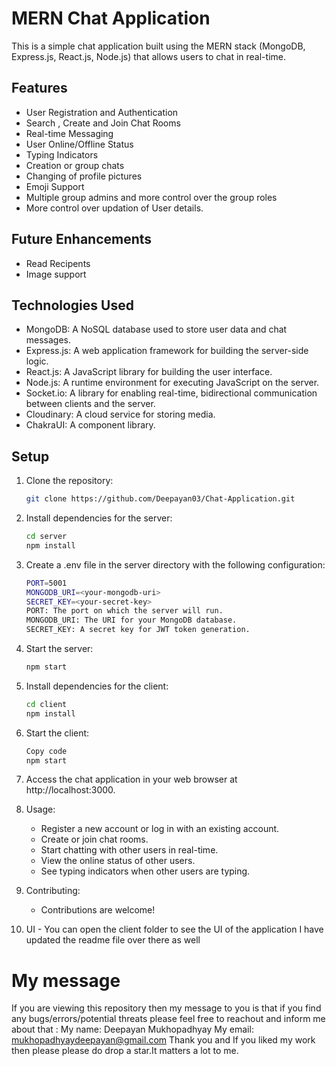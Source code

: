 # MERN Chat Application

This is a simple chat application built using the MERN stack (MongoDB, Express.js, React.js, Node.js) that allows users to chat in real-time.

## Features

- User Registration and Authentication
- Search , Create and Join Chat Rooms
- Real-time Messaging
- User Online/Offline Status
- Typing Indicators
- Creation or group chats
- Changing of profile pictures
- Emoji Support
- Multiple group admins and more control over the group roles
- More control over updation of User details.

## Future Enhancements
- Read Recipents
- Image support

## Technologies Used

- MongoDB: A NoSQL database used to store user data and chat messages.
- Express.js: A web application framework for building the server-side logic.
- React.js: A JavaScript library for building the user interface.
- Node.js: A runtime environment for executing JavaScript on the server.
- Socket.io: A library for enabling real-time, bidirectional communication between clients and the server.
- Cloudinary: A cloud service for storing media.
- ChakraUI: A component library.

## Setup

1. Clone the repository:

   ```bash
   git clone https://github.com/Deepayan03/Chat-Application.git
2. Install dependencies for the server:
    ```bash
    cd server
    npm install
3. Create a .env file in the server directory with the following configuration:
    ```bash
    PORT=5001
    MONGODB_URI=<your-mongodb-uri>
    SECRET_KEY=<your-secret-key>
    PORT: The port on which the server will run.
    MONGODB_URI: The URI for your MongoDB database.
    SECRET_KEY: A secret key for JWT token generation.
4. Start the server:
   ```bash
   npm start
5. Install dependencies for the client:
     ```bash
     cd client
     npm install
6.  Start the client:
    ```bash
    Copy code
    npm start
7.  Access the chat application in your web browser at http://localhost:3000.

8.  Usage:
    - Register a new account or log in with an existing account.
    - Create or join chat rooms.
    - Start chatting with other users in real-time.
    - View the online status of other users.
    - See typing indicators when other users are typing.

9.  Contributing:
    - Contributions are welcome!
10.  UI
    - You can open the client folder to see the UI of the application I have updated the readme file over there as well
# My message
   If you are viewing this repository then my message to you is that if you find any bugs/errors/potential threats please feel free to reachout and inform me about that :
   My name: Deepayan Mukhopadhyay 
   My email: mukhopadhyaydeepayan@gmail.com
   Thank you and If you liked my work then please please do drop a star.It matters a lot to me.
